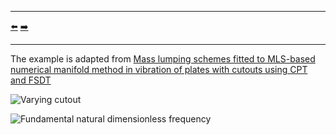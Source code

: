 ***
[⬅️](../002/README.md "Previous example")
[➡️](../004/README.md "Next example")
***

The example is adapted from [Mass lumping schemes fitted to MLS-based numerical manifold method in vibration of plates with cutouts using CPT and FSDT](https://doi.org/10.1016/j.compstruct.2023.117815)

![Varying cutout](cutout.gif "Mesh morphing")

![Fundamental natural dimensionless frequency](Dimensionless_frequencies.png "Dimensionless Natural frequency for varying cutout ratio") 
